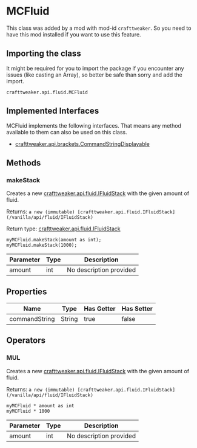 # MCFluid

This class was added by a mod with mod-id `crafttweaker`. So you need to have this mod installed if you want to use this feature.

## Importing the class
It might be required for you to import the package if you encounter any issues (like casting an Array), so better be safe than sorry and add the import.  
```zenscript
crafttweaker.api.fluid.MCFluid
```

## Implemented Interfaces
MCFluid implements the following interfaces. That means any method available to them can also be used on this class.  
- [crafttweaker.api.brackets.CommandStringDisplayable](/vanilla/api/brackets/CommandStringDisplayable)

## Methods
### makeStack

Creates a new [crafttweaker.api.fluid.IFluidStack](/vanilla/api/fluid/IFluidStack) with the given amount of fluid.

 Returns: `a new (immutable) [crafttweaker.api.fluid.IFluidStack](/vanilla/api/fluid/IFluidStack)`

Return type: [crafttweaker.api.fluid.IFluidStack](/vanilla/api/fluid/IFluidStack)

```zenscript
myMCFluid.makeStack(amount as int);
myMCFluid.makeStack(1000);
```

| Parameter | Type | Description |
|-----------|------|-------------|
| amount | int | No description provided |



## Properties

| Name | Type | Has Getter | Has Setter |
|------|------|------------|------------|
| commandString | String | true | false |

## Operators
### MUL

Creates a new [crafttweaker.api.fluid.IFluidStack](/vanilla/api/fluid/IFluidStack) with the given amount of fluid.

 Returns: `a new (immutable) [crafttweaker.api.fluid.IFluidStack](/vanilla/api/fluid/IFluidStack)`

```zenscript
myMCFluid * amount as int
myMCFluid * 1000
```

| Parameter | Type | Description |
|-----------|------|-------------|
| amount | int | No description provided |

